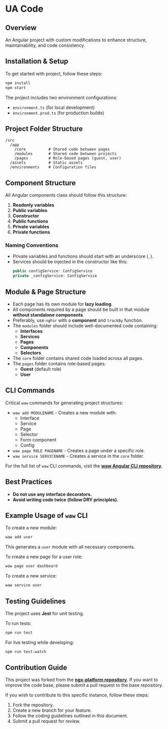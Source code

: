 # UA Code

## Overview

An Angular project with custom modifications to enhance structure, maintainability, and code consistency.

## Installation & Setup

To get started with project, follow these steps:

```sh
npm install
npm start
```

The project includes two environment configurations:

- `environment.ts` (for local development)
- `environment.prod.ts` (for production builds)

## Project Folder Structure

```
/src
  /app
    /core          # Shared code between pages
    /modules       # Shared code between projects
    /pages         # Role-based pages (guest, user)
  /assets          # Static assets
  /environments    # Configuration files
```

## Component Structure

All Angular components class should follow this structure:

1. **Readonly variables**
2. **Public variables**
3. **Constructor**
4. **Public functions**
5. **Private variables**
6. **Private functions**

### Naming Conventions

- Private variables and functions should start with an underscore (`_`).
- Services should be injected in the constructor like this:
    ```typescript
    public configService: ConfigService
    private _configService: ConfigService
    ```

## Module & Page Structure

- Each page has its own module for **lazy loading**.
- All components required by a page should be built in that module **without standalone components**.
- Preferably, use `ngFor` with a **component** and `trackBy` function.
- The `modules` folder should include well-documented code containing:
    - **Interfaces**
    - **Services**
    - **Pages**
    - **Components**
    - **Selectors**
- The `core` folder contains shared code loaded across all pages.
- The `pages` folder contains role-based pages:
    - **Guest** (default role)
    - **User**

## CLI Commands

Critical `waw` commands for generating project structures:

- `waw add MODULENAME` - Creates a new module with:
    - Interface
    - Service
    - Page
    - Selector
    - Form component
    - Config
- `waw page ROLE PAGENAME` - Creates a page under a specific role.
- `waw service SERVICENAME` - Creates a service in the `core` folder.

For the full list of `waw` CLI commands, visit the **[waw Angular CLI repository](https://github.com/WebArtWork/waw-angular)**.

## Best Practices

- **Do not use any interface decorators.**
- **Avoid writing code twice (follow DRY principles).**

## Example Usage of `waw` CLI

To create a new module:

```sh
waw add user
```

This generates a `user` module with all necessary components.

To create a new page for a user role:

```sh
waw page user dashboard
```

To create a new service:

```sh
waw service user
```

## Testing Guidelines

The project uses **Jest** for unit testing.

To run tests:

```sh
npm run test
```

For live testing while developing:

```sh
npm run test:watch
```

## Contribution Guide

This project was forked from the **[ngx-platform repository](https://github.com/WebArtWork/ngx-platform)**. If you want to improve the code base, please submit a pull request to the base repository.

If you wish to contribute to this specific instance, follow these steps:

1. Fork the repository.
2. Create a new branch for your feature.
3. Follow the coding guidelines outlined in this document.
4. Submit a pull request for review.
